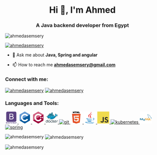 <h1 align="center">Hi 👋, I'm Ahmed</h1>
<h3 align="center">A Java backend developer from Egypt</h3>

<p align="left"> <img src="https://komarev.com/ghpvc/?username=ahmedasemsery&label=Profile%20views&color=0e75b6&style=flat" alt="ahmedasemsery" /> </p>

<p align="left"> <a href="https://github.com/ryo-ma/github-profile-trophy"><img src="https://github-profile-trophy.vercel.app/?username=ahmedasemsery" alt="ahmedasemsery" /></a> </p>

- 💬 Ask me about **Java, Spring and angular**

- 📫 How to reach me **ahmedasemsery@gmail.com**

<h3 align="left">Connect with me:</h3>
<p align="left">
<a href="https://www.hackerrank.com/ahmedasemsery" target="blank"><img align="center" src="https://raw.githubusercontent.com/rahuldkjain/github-profile-readme-generator/neutral-icons/src/images/icons/Social/hackerrank.svg" alt="ahmedasemsery" height="30" width="40" /></a>
<a href="https://codeforces.com/profile/ahmedasemsery" target="blank"><img align="center" src="https://cdn.jsdelivr.net/npm/simple-icons@3.0.1/icons/codeforces.svg" alt="ahmedasemsery" height="30" width="40" /></a>
</p>

<h3 align="left">Languages and Tools:</h3>
<p align="left"> <a href="https://getbootstrap.com" target="_blank"> <img src="https://raw.githubusercontent.com/devicons/devicon/master/icons/bootstrap/bootstrap-plain-wordmark.svg" alt="bootstrap" width="40" height="40"/> </a> <a href="https://www.cprogramming.com/" target="_blank"> <img src="https://raw.githubusercontent.com/devicons/devicon/master/icons/c/c-original.svg" alt="c" width="40" height="40"/> </a> <a href="https://www.w3schools.com/cpp/" target="_blank"> <img src="https://raw.githubusercontent.com/devicons/devicon/master/icons/cplusplus/cplusplus-original.svg" alt="cplusplus" width="40" height="40"/> </a> <a href="https://www.docker.com/" target="_blank"> <img src="https://raw.githubusercontent.com/devicons/devicon/master/icons/docker/docker-original-wordmark.svg" alt="docker" width="40" height="40"/> </a> <a href="https://git-scm.com/" target="_blank"> <img src="https://www.vectorlogo.zone/logos/git-scm/git-scm-icon.svg" alt="git" width="40" height="40"/> </a> <a href="https://www.w3.org/html/" target="_blank"> <img src="https://raw.githubusercontent.com/devicons/devicon/master/icons/html5/html5-original-wordmark.svg" alt="html5" width="40" height="40"/> </a> <a href="https://www.java.com" target="_blank"> <img src="https://raw.githubusercontent.com/devicons/devicon/master/icons/java/java-original.svg" alt="java" width="40" height="40"/> </a> <a href="https://developer.mozilla.org/en-US/docs/Web/JavaScript" target="_blank"> <img src="https://raw.githubusercontent.com/devicons/devicon/master/icons/javascript/javascript-original.svg" alt="javascript" width="40" height="40"/> </a> <a href="https://kubernetes.io" target="_blank"> <img src="https://www.vectorlogo.zone/logos/kubernetes/kubernetes-icon.svg" alt="kubernetes" width="40" height="40"/> </a> <a href="https://www.mysql.com/" target="_blank"> <img src="https://raw.githubusercontent.com/devicons/devicon/master/icons/mysql/mysql-original-wordmark.svg" alt="mysql" width="40" height="40"/> </a> <a href="https://spring.io/" target="_blank"> <img src="https://www.vectorlogo.zone/logos/springio/springio-icon.svg" alt="spring" width="40" height="40"/> </a> </p>

<p><img align="left" src="https://github-readme-stats.vercel.app/api/top-langs?username=ahmedasemsery&show_icons=true&locale=en&layout=compact" alt="ahmedasemsery" /></p>

<p>&nbsp;<img align="center" src="https://github-readme-stats.vercel.app/api?username=ahmedasemsery&show_icons=true&locale=en" alt="ahmedasemsery" /></p>

<p><img align="center" src="https://github-readme-streak-stats.herokuapp.com/?user=ahmedasemsery&" alt="ahmedasemsery" /></p>
